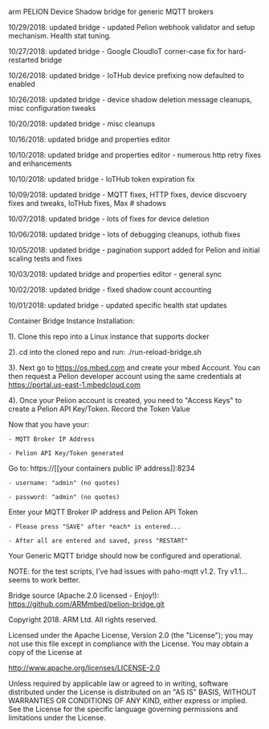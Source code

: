 arm PELION Device Shadow bridge for generic MQTT brokers              
  
10/29/2018: updated bridge - updated Pelion webhook validator and setup mechanism. Health stat tuning. 

10/27/2018: updated bridge - Google CloudIoT corner-case fix for hard-restarted bridge

10/26/2018: updated bridge - IoTHub device prefixing now defaulted to enabled

10/26/2018: updated bridge - device shadow deletion message cleanups, misc configuration tweaks

10/20/2018: updated bridge - misc cleanups

10/16/2018: updated bridge and properties editor

10/10/2018: updated bridge and properties editor - numerous http retry fixes and enhancements

10/10/2018: updated bridge - IoTHub token expiration fix

10/09/2018: updated bridge - MQTT fixes, HTTP fixes, device discvoery fixes and tweaks, IoTHub fixes, Max # shadows

10/07/2018: updated bridge - lots of fixes for device deletion

10/06/2018: updated bridge - lots of debugging cleanups, iothub fixes

10/05/2018: updated bridge - pagination support added for Pelion and initial scaling tests and fixes

10/03/2018: updated bridge and properties editor - general sync

10/02/2018: updated bridge - fixed shadow count accounting

10/01/2018: updated bridge - updated specific health stat updates

Container Bridge Instance Installation:

1). Clone this repo into a Linux instance that supports docker

2). cd into the cloned repo and run: ./run-reload-bridge.sh

3). Next go to https://os.mbed.com and create your mbed Account. You can then request a Pelion developer account using the same credentials at https://portal.us-east-1.mbedcloud.com

4). Once your Pelion account is created, you need to "Access Keys" to create a Pelion API Key/Token. Record the Token Value

Now that you have your:

    - MQTT Broker IP Address 

    - Pelion API Key/Token generated

Go to:  https://[[your containers public IP address]]:8234

    - username: "admin" (no quotes)

    - password: "admin" (no quotes)

Enter your MQTT Broker IP address and Pelion API Token

    - Please press "SAVE" after *each* is entered... 

    - After all are entered and saved, press "RESTART"

Your Generic MQTT bridge should now be configured and operational. 

NOTE: for the test scripts, I've had issues with paho-mqtt v1.2. Try v1.1... seems to work better.

Bridge source (Apache 2.0 licensed - Enjoy!): https://github.com/ARMmbed/pelion-bridge.git

Copyright 2018. ARM Ltd. All rights reserved.

Licensed under the Apache License, Version 2.0 (the "License");
you may not use this file except in compliance with the License.
You may obtain a copy of the License at

   http://www.apache.org/licenses/LICENSE-2.0

Unless required by applicable law or agreed to in writing, software
distributed under the License is distributed on an "AS IS" BASIS,
WITHOUT WARRANTIES OR CONDITIONS OF ANY KIND, either express or implied.
See the License for the specific language governing permissions and
limitations under the License. 
